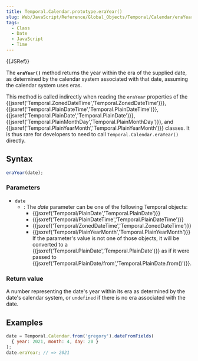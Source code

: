 ```yaml
---
title: Temporal.Calendar.prototype.eraYear()
slug: Web/JavaScript/Reference/Global_Objects/Temporal/Calendar/eraYear
tags:
  - Class
  - Date
  - JavaScript
  - Time
---
```

{{JSRef}}

The **`eraYear()`** method returns the year within the era of the supplied date,
as determined by the calendar system associated with that date, assuming the
calendar system uses eras.

This method is called indirectly when reading the `eraYear` properties of the
{{jsxref('Temporal.ZonedDateTime','Temporal.ZonedDateTime')}},
{{jsxref('Temporal.PlainDateTime','Temporal.PlainDateTime')}},
{{jsxref('Temporal.PlainDate','Temporal.PlainDate')}},
{{jsxref('Temporal.PlainMonthDay','Temporal.PlainMonthDay')}},
and
{{jsxref('Temporal.PlainYearMonth','Temporal.PlainYearMonth')}}
classes. It is thus rare for developers to need to call
`Temporal.Calendar.eraYear()` directly.

## Syntax

```js
eraYear(date);
```

### Parameters

- `date`
  - : The _date_ parameter can be one of the following Temporal objects:
    - {{jsxref('Temporal/PlainDate','Temporal.PlainDate')}}
    - {{jsxref('Temporal/PlainDateTime','Temporal.PlainDateTime')}}
    - {{jsxref('Temporal/ZonedDateTime','Temporal.ZonedDateTime')}}
    - {{jsxref('Temporal/PlainYearMonth','Temporal.PlainYearMonth')}}
      If the parameter's value is not one of those objects, it will be converted
      to a
      {{jsxref('Temporal.PlainDate','Temporal.PlainDate')}}
      as if it were passed to
      {{jsxref('Temporal.PlainDate/from','Temporal.PlainDate.from()')}}.

### Return value

A number representing the date's year within its era as determined by the date's
calendar system, or `undefined` if there is no era associated with the date.

## Examples

```js
date = Temporal.Calendar.from('gregory').dateFromFields(
  { year: 2021, month: 4, day: 20 }
);
date.eraYear; // => 2021
```
